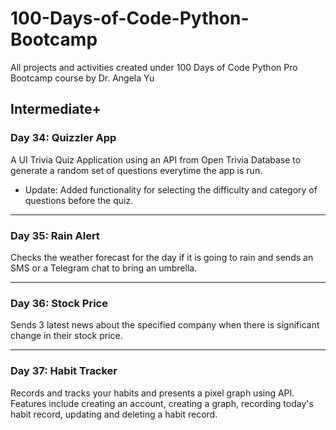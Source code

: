 # 100-Days-of-Code-Python-Bootcamp

 All projects and activities created under 100 Days of Code Python Pro Bootcamp course by Dr. Angela Yu

## Intermediate+

### Day 34: Quizzler App

A UI Trivia Quiz Application using an API from Open Trivia Database to
generate a random set of questions everytime the app is run.

- Update: Added functionality for selecting the difficulty and 
category of questions before the quiz.

---

### Day 35: Rain Alert

Checks the weather forecast for the day if it is going to rain
and sends an SMS or a Telegram chat to bring an umbrella.

---

### Day 36: Stock Price

Sends 3 latest news about the specified company
when there is significant change in their stock price.

---

### Day 37: Habit Tracker

Records and tracks your habits and presents a pixel graph 
using API. Features include creating an account, creating a graph,
recording today's habit record, updating and deleting a habit record.